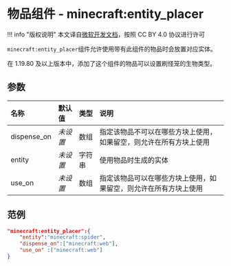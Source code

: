 # 物品组件 - minecraft:entity_placer
!!! info "版权说明"
    本文译自[微软开发文档](https://learn.microsoft.com/en-us/minecraft/creator/)，按照 CC BY 4.0 协议进行许可

`minecraft:entity_placer`组件允许使用带有此组件的物品时会放置对应实体。

在 1.19.80 及以上版本中，添加了这个组件的物品可以设置刷怪笼的生物类型。

## 参数

| 名称 | 默认值 | 类型 | 说明  |
|:----------|:----------|:----------|:----------|
| dispense_on | *未设置* | 数组 | 指定该物品不可以在哪些方块上使用，如果留空，则允许在所有方块上使用 |
| entity | *未设置* | 字符串 | 使用物品时生成的实体 |
| use_on | *未设置* | 数组 | 指定该物品可以在哪些方块上使用，如果留空，则允许在所有方块上使用 |

## 范例

```json
"minecraft:entity_placer":{
    "entity":"minecraft:spider",
    "dispense_on":["minecraft:web"],
    "use_on" :["minecraft:web"]
}
```
